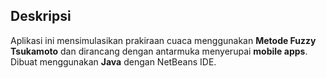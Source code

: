 ## Deskripsi
Aplikasi ini mensimulasikan prakiraan cuaca menggunakan **Metode Fuzzy Tsukamoto** dan dirancang dengan antarmuka menyerupai **mobile apps**. Dibuat menggunakan **Java** dengan NetBeans IDE.
